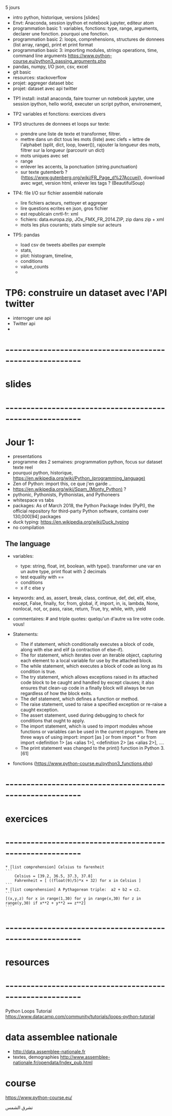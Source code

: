 

5 jours

- intro python, historique, versions [slides]
- Envt: Anaconda, session ipython et notebook jupyter, editeur atom
- programmation basic 1: variables, fonctions: type, range, arguments, declarer une fonction. pourquoi une fonction.
- programmation basic 2: loops, comprehensions, structures de donnees (list array, range), print et print format
- programmation basic 3: importing modules, strings operations, time, command line arguments https://www.python-course.eu/python3_passing_arguments.php
- pandas, numpy, I/O json, csv, excel
- git basic
- resources: stackoverflow
- projet: aggreger dataset bbc
- projet: dataset avec api twitter

* TP1 install: install anaconda, faire tourner un notebook jupyter, une session ipython, hello world, executer un script python, environement,

* TP2 variables et fonctions: exercices divers

* TP3 structures de donnees et loops sur texte:
    - prendre une liste de texte et transformer, filtrer.
    - mettre dans un dict tous les mots (liste) avec clefs = lettre de l'alphabet (split, dict, loop, lower()), rajouter la longueur des mots, filtrer sur la longueur (parcourir un dict)
    - mots uniques avec set
    - range
    - enlever les accents, la ponctuation (string.punctuation)
    - sur texte gutemberb ? (https://www.gutenberg.org/wiki/FR_Page_d%27Accueil), download avec wget, version html, enlever les tags ? (BeautifulSoup)


* TP4: file I/O sur fichier assemblé nationale
    - lire fichiers acteurs, nettoyer et aggreger
    - lire questions ecrites en json, gros fichier
    - est republicain cnrtl-fr: xml
    - fichiers: data.europa.zip, JOx_FMX_FR_2014.ZIP, zip dans zip + xml
    - mots les plus courants; stats simple sur acteurs

* TP5: pandas
    - load csv de tweets abeilles par exemple
    - stats,
    - plot: histogram, timeline,
    - conditions
    - value_counts
    -


# TP6: construire un dataset avec l'API twitter
- interroger une api
- Twitter api
-

# --------------------------------------------------------
# slides
# --------------------------------------------------------

# Jour 1:
* presentations
* programme des 2 semaines: programmation python, focus sur dataset texte reel
* pourquoi python, historique, https://en.wikipedia.org/wiki/Python_(programming_language)
* Zen of Python: import this, ce que j'en garde ..
* https://en.wikipedia.org/wiki/Spam_(Monty_Python) ?
* pythonic, Pythonists, Pythonistas, and Pythoneers
* whitespace vs tabs
* packages: As of March 2018, the Python Package Index (PyPI), the official repository for third-party Python software, contains over 130,000[94] packages
* duck typing: https://en.wikipedia.org/wiki/Duck_typing
* no compilation

## The language
* variables:
    * type: string, float, int, boolean, with type(). transformer une var en un autre type, print float with 2 decimals
    * test equality with ==
    * conditions
    * x if c else y
* keywords: and, as, assert, break, class, continue, def, del, elif, else,
except, False, finally, for, from, global, if, import, in, is,
lambda, None, nonlocal, not, or, pass, raise, return, True, try,
while, with, yield
* commentaires: # and triple quotes: quelqu'un d'autre va lire votre code. vous!
* Statements:
    * The if statement, which conditionally executes a block of code, along with else and elif (a contraction of else-if).
    * The for statement, which iterates over an iterable object, capturing each element to a local variable for use by the attached block.
    * The while statement, which executes a block of code as long as its condition is true.
    * The try statement, which allows exceptions raised in its attached code block to be caught and handled by except clauses; it also ensures that clean-up code in a finally block will always be run regardless of how the block exits.
    * The def statement, which defines a function or method.
    * The raise statement, used to raise a specified exception or re-raise a caught exception.
    * The assert statement, used during debugging to check for conditions that ought to apply.
    * The import statement, which is used to import modules whose functions or variables can be used in the current program. There are three ways of using import: import <module name> [as <alias>] or from <module name> import * or from <module name> import <definition 1> [as <alias 1>], <definition 2> [as <alias 2>], ....
    * The print statement was changed to the print() function in Python 3.[61]

* fonctions (https://www.python-course.eu/python3_functions.php)

# --------------------------------------------------------
# exercices
# --------------------------------------------------------
    * [list comprehension] Celsius to farenheit
    ```
        Celsius = [39.2, 36.5, 37.3, 37.8]
        Fahrenheit = [ ((float(9)/5)*x + 32) for x in Celsius ]
    ```
    * [list comprehension] A Pythagorean triple:  a2 + b2 = c2.
    ```
    [(x,y,z) for x in range(1,30) for y in range(x,30) for z in range(y,30) if x**2 + y**2 == z**2]
    ```


# --------------------------------------------------------
# resources
# --------------------------------------------------------
Python Loops Tutorial
https://www.datacamp.com/community/tutorials/loops-python-tutorial

# data assemblee nationale
* http://data.assemblee-nationale.fr
* textes, demographies http://www.assemblee-nationale.fr/opendata/Index_pub.html

# course
https://www.python-course.eu/


تشرق الشمس
